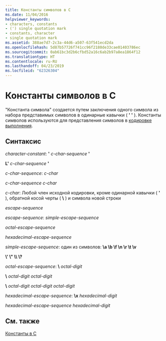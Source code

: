 ```yaml
---
title: Константы символов в C
ms.date: 11/04/2016
helpviewer_keywords:
- characters, constants
- (') single quotation mark
- constants, character
- single quotation mark
ms.assetid: 388ae7d7-2c3a-44d6-a507-63f541ecd2da
ms.openlocfilehash: 5d87b57726f741cc96f2180de33cae01403786ec
ms.sourcegitcommit: 0ab61bc3d2b6cfbd52a16c6ab2b97a8ea1864f12
ms.translationtype: HT
ms.contentlocale: ru-RU
ms.lasthandoff: 04/23/2019
ms.locfileid: "62326304"
---
```

# <a name="c-character-constants"></a>Константы символов в C

"Константа символа" создается путем заключения одного символа из набора представимых символов в одинарные кавычки ( **' '** ). Константы символов используются для представления символов в [кодировке выполнения](../c-language/execution-character-set.md).

## <a name="syntax"></a>Синтаксис

*character-constant*: **'** *c-char-sequence* **'**

**L'** *c-char-sequence* **'**

*c-char-sequence*: *c-char*

*c-char-sequence c-char*

*c-char*: Любой член исходной кодировки, кроме одинарной кавычки ( **'** ), обратной косой черты ( **\\** ) и символа новой строки

*escape-sequence*

*escape-sequence*: *simple-escape-sequence*

*octal-escape-sequence*

*hexadecimal-escape-sequence*

*simple-escape-sequence*: один из символов: **\a \b \f \n \r \t \v**

**\\' \\" \\\ \\?**

*octal-escape-sequence*: **\\**  *octal-digit*

**\\**  *octal-digit octal-digit*

**\\**  *octal-digit octal-digit octal-digit*

*hexadecimal-escape-sequence*: **\x**  *hexadecimal-digit*

*hexadecimal-escape-sequence hexadecimal-digit*

## <a name="see-also"></a>См. также

[Константы в C](../c-language/c-constants.md)
